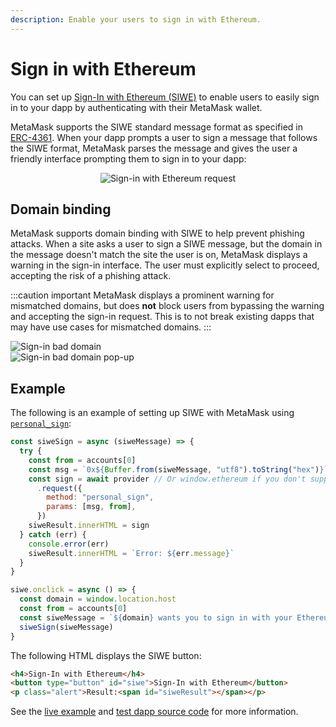 ```yaml
---
description: Enable your users to sign in with Ethereum.
---
```


# Sign in with Ethereum

You can set up [Sign-In with Ethereum (SIWE)](https://docs.siwe.xyz/) to enable users to easily
sign in to your dapp by authenticating with their MetaMask wallet.

MetaMask supports the SIWE standard message format as specified in [ERC-4361](https://eips.ethereum.org/EIPS/eip-4361).
When your dapp prompts a user to sign a message that follows the SIWE format,
MetaMask parses the message and gives the user a friendly interface prompting them to sign in to
your dapp:

<p align="center">
    <img src={require("../../assets/siwe.png").default} alt="Sign-in with Ethereum request" class="appScreen" />
</p>

## Domain binding

MetaMask supports domain binding with SIWE to help prevent phishing attacks.
When a site asks a user to sign a SIWE message, but the domain in the message doesn't match the site
the user is on, MetaMask displays a warning in the sign-in interface.
The user must explicitly select to proceed, accepting the risk of a phishing attack.

:::caution important
MetaMask displays a prominent warning for mismatched domains, but does **not** block users from
bypassing the warning and accepting the sign-in request.
This is to not break existing dapps that may have use cases for mismatched domains.
:::

<div class="imgRow">
    <div class="imgCol">
        <img src={require("../../assets/siwe-bad-domain.png").default} alt="Sign-in bad domain" class="appScreen" />
    </div>
    <div class="imgCol">
        <img src={require("../../assets/siwe-bad-domain-2.png").default} alt="Sign-in bad domain pop-up" class="appScreen" />
    </div>
</div>

## Example

The following is an example of setting up SIWE with MetaMask using
[`personal_sign`](/wallet/reference/json-rpc-methods/personal_sign):

```javascript title="index.js"
const siweSign = async (siweMessage) => {
  try {
    const from = accounts[0]
    const msg = `0x${Buffer.from(siweMessage, "utf8").toString("hex")}`
    const sign = await provider // Or window.ethereum if you don't support EIP-6963.
      .request({
        method: "personal_sign",
        params: [msg, from],
      })
    siweResult.innerHTML = sign
  } catch (err) {
    console.error(err)
    siweResult.innerHTML = `Error: ${err.message}`
  }
}

siwe.onclick = async () => {
  const domain = window.location.host
  const from = accounts[0]
  const siweMessage = `${domain} wants you to sign in with your Ethereum account:\n${from}\n\nI accept the MetaMask Terms of Service: https://community.metamask.io/tos\n\nURI: https://${domain}\nVersion: 1\nChain ID: 1\nNonce: 32891757\nIssued At: 2021-09-30T16:25:24.000Z`
  siweSign(siweMessage)
}
```

The following HTML displays the SIWE button:

```html title="index.html"
<h4>Sign-In with Ethereum</h4>
<button type="button" id="siwe">Sign-In with Ethereum</button>
<p class="alert">Result:<span id="siweResult"></span></p>
```

See the [live example](https://metamask.github.io/test-dapp/#siwe) and
[test dapp source code](https://github.com/MetaMask/test-dapp) for more information.
